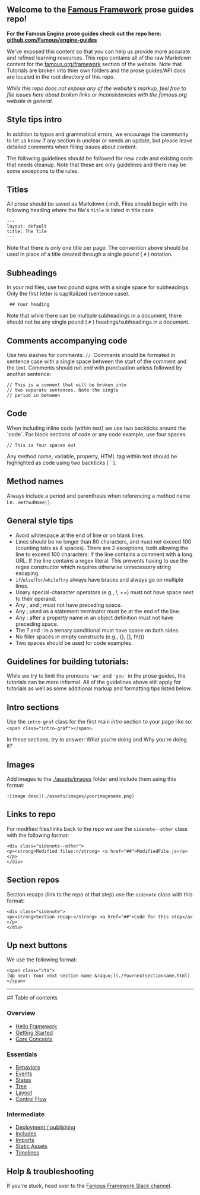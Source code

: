 ## Welcome to the [Famous Framework](Famous.org/framework) prose guides repo! 

**For the Famous Engine prose guides check out the repo here: [github.com/Famous/engine-guides](https://github.com/Famous/engine-guides)**

We've exposed this content so that you can help us provide more accurate and refined learning resources. This repo contains all of the raw Markdown content for the [famous.org/framework](https://famous.org/framework) section of the website. Note that Tutorials are broken into thier own folders and the prose guides/API docs are located in the root directory of this repo. 


_While this repo does not expose any of the website's markup, feel free to file issues here about broken links or inconsistencies with the famous.org website in general._ 

## Style tips intro

In addition to typos and grammatical errors, we encourage the community to let us know if any section is unclear or needs an update, but please leave detailed comments when filling issues about content. 

The following guidelines should be followed for new code and existing code that needs cleanup. Note that these are only guidelines and there may be some exceptions to the rules.

## Titles

All prose should be saved as Markdown (.md). Files should begin with the following heading where the file's `title` is listed in title case. 

    ---
    layout: default
    title: The Tile
    ---

Note that there is only one title per page. The convention above should be used in place of a title created through a single pound ( `#` ) notation.

## Subheadings

In your md files, use two pound signs with a single space for subheadings. Only the first letter is caplitalized (sentence case).

     ## Your heading

Note that while there can be multiple subheadings in a document, there should not be any single pound ( `#` ) headings/subheadings in a document.

## Comments accompanying code

Use two slashes for comments: `//`. Comments should be formated in sentence case with a single space between the start of the comment and the text. Comments should not end with punctuation unless followed by another sentence:
    
    // This is a comment that will be broken into
    // two separate sentences. Note the single  
    // period in between

## Code 

When including inline code (within text) we use  two backticks around the &#96;code&#96;. For block sections of code or any code example, use four spaces.
    
    // This is four spaces out
    
Any method name, variable, property, HTML tag within text should be highlighted as code using two backticks ( ` ).


## Method names

Always include a period and parenthesis when referencing a method name i.e. `.methodName()`. 


## General style tips

 - Avoid whitespace at the end of line or on blank lines.
 - Lines should be no longer than 80 characters, and must not exceed 100 (counting tabs as 4 spaces). There are 2 exceptions, both allowing the line to exceed 100 characters: If the line contains a comment with a long URL. If the line contains a regex literal. This prevents having to use the regex constructor which requires otherwise unnecessary string escaping.
 - `if`/`else`/`for`/`while`/`try` always have braces and always go on multiple lines.
 - Unary special-character operators (e.g., !, ++) must not have space next to their operand.
 - Any , and ; must not have preceding space.
 - Any ; used as a statement terminator must be at the end of the line.
 - Any : after a property name in an object definition must not have preceding space.
 - The ? and : in a ternary conditional must have space on both sides.
 - No filler spaces in empty constructs (e.g., {}, [], fn())
 - Two spaces should be used for code examples. 

## Guidelines for building tutorials:

While we try to limit the pronouns `'we'` and `'you'` in the prose guides, the tutorials can be more informal. All of the guidelines above still apply for tutorials as well as some additional markup and formatting tips listed below.

## Intro sections  

Use the `intro-graf` class for the first main _intro_ section to your page like so: `<span class="intro-graf"></span>`. 

In these sections, try to answer: What you're doing and Why you're doing it?

## Images

Add images to the [./assets/images](#) folder and include them using this format: 

`![image desc](./assets/images/yourimagename.png)`

## Links to repo 

For modified files/links back to the repo we use the `sidenote--other` class with the following format:
    
    <div class="sidenote--other">
    <p><strong>Modified files:</strong> <a href="##">ModifiedFile.js</a></p>
    </div>

## Section repos

Section recaps (link to the repo at that step) use the `sidenote` class with this format:

    <div class="sidenote">
    <p><strong>Section recap:</strong> <a href="##">Code for this step</a></p>
    </div>


## Up next buttons

We use the following format:

    <span class="cta">
    [Up next: Your next section name &raquo;](./Yournextsectionname.html) 
    </span>

---------------------------------

<span id="TOC">## Table of contents</span>

### Overview

- [Hello Framework](hello-framework.md)
- [Getting Started](getting-started.md)
- [Core Concepts](core-concepts.md)

### Essentials

- [Behaviors](behaviors.md)
- [Events](events.md)
- [States](states.md)
- [Tree](tree.md)
- [Layout](layout.md)
- [Control Flow](control-flow.md)

### Intermediate

- [Deployment / publishing](deployment.md)
- [Includes](includes.md)
- [Imports](imports.md)
- [Static Assets](static-assets.md)
- [Timelines](timelines.md)

## Help &amp; troubleshooting

If you're stuck, head over to the [Famous Framework Slack channel](https://famous-community.slack.com/messages/framework/).
